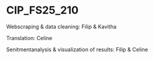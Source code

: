 # CIP_FS25_210

Webscraping & data cleaning:
Filip & Kavitha

Translation:
Celine

Senitmentanalysis & visualization of results:
Filip & Celine
